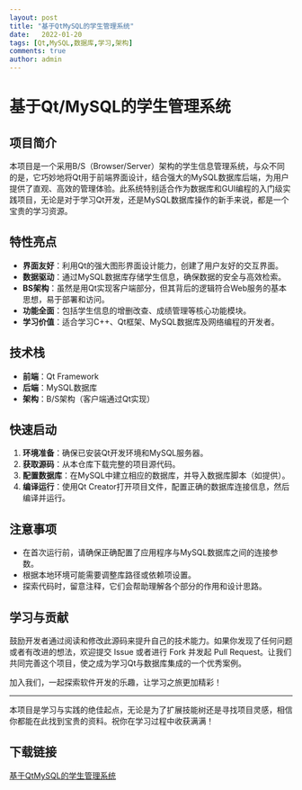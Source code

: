 ```yaml
---
layout: post
title: "基于QtMySQL的学生管理系统"
date:   2022-01-20
tags: [Qt,MySQL,数据库,学习,架构]
comments: true
author: admin
---
```

# 基于Qt/MySQL的学生管理系统

## 项目简介

本项目是一个采用B/S（Browser/Server）架构的学生信息管理系统，与众不同的是，它巧妙地将Qt用于前端界面设计，结合强大的MySQL数据库后端，为用户提供了直观、高效的管理体验。此系统特别适合作为数据库和GUI编程的入门级实践项目，无论是对于学习Qt开发，还是MySQL数据库操作的新手来说，都是一个宝贵的学习资源。

## 特性亮点

- **界面友好**：利用Qt的强大图形界面设计能力，创建了用户友好的交互界面。
- **数据驱动**：通过MySQL数据库存储学生信息，确保数据的安全与高效检索。
- **BS架构**：虽然是用Qt实现客户端部分，但其背后的逻辑符合Web服务的基本思想，易于部署和访问。
- **功能全面**：包括学生信息的增删改查、成绩管理等核心功能模块。
- **学习价值**：适合学习C++、Qt框架、MySQL数据库及网络编程的开发者。

## 技术栈

- **前端**：Qt Framework
- **后端**：MySQL数据库
- **架构**：B/S架构（客户端通过Qt实现）

## 快速启动

1. **环境准备**：确保已安装Qt开发环境和MySQL服务器。
2. **获取源码**：从本仓库下载完整的项目源代码。
3. **配置数据库**：在MySQL中建立相应的数据库，并导入数据库脚本（如提供）。
4. **编译运行**：使用Qt Creator打开项目文件，配置正确的数据库连接信息，然后编译并运行。

## 注意事项

- 在首次运行前，请确保正确配置了应用程序与MySQL数据库之间的连接参数。
- 根据本地环境可能需要调整库路径或依赖项设置。
- 探索代码时，留意注释，它们会帮助理解各个部分的作用和设计思路。

## 学习与贡献

鼓励开发者通过阅读和修改此源码来提升自己的技术能力。如果你发现了任何问题或者有改进的想法，欢迎提交 Issue 或者进行 Fork 并发起 Pull Request。让我们共同完善这个项目，使之成为学习Qt与数据库集成的一个优秀案例。

加入我们，一起探索软件开发的乐趣，让学习之旅更加精彩！

---

本项目是学习与实践的绝佳起点，无论是为了扩展技能树还是寻找项目灵感，相信你都能在此找到宝贵的资料。祝你在学习过程中收获满满！

## 下载链接

[基于QtMySQL的学生管理系统](https://pan.quark.cn/s/075b52ef451c)